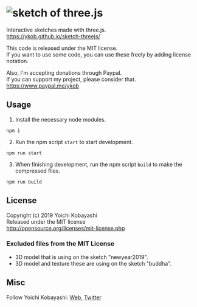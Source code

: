 # ![sketch of three.js](http://ykob.github.io/sketch-threejs/img/common/ogp_common.jpg)

Interactive sketches made with three.js.  
https://ykob.github.io/sketch-threejs/

This code is released under the MIT license.  
If you want to use some code, you can use these freely by adding license notation.

Also, I'm accepting donations through Paypal.  
If you can support my project, please consider that.
https://www.paypal.me/ykob

## Usage

1. Install the necessary node modules.

```
npm i
```

2. Run the npm script `start` to start development.

```
npm run start
```

3. When finishing development, run the npm script `build` to make the compressed files.

```
npm run build
```

## License

Copyright (c) 2019 Yoichi Kobayashi  
Released under the MIT license  
http://opensource.org/licenses/mit-license.php

### Excluded files from the MIT License

- 3D model that is using on the sketch "newyear2019".
- 3D model and texture these are using on the sketch "buddha".

## Misc

Follow Yoichi Kobayashi: [Web](http://www.tplh.net/), [Twitter](https://twitter.com/ykob0123)
